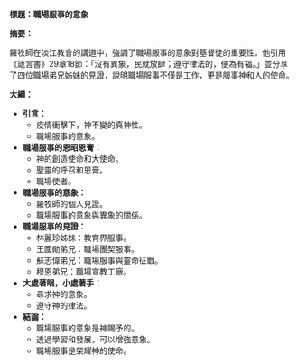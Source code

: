 **標題：職場服事的意象**

**摘要：**

羅牧師在淡江教會的講道中，強調了職場服事的意象對基督徒的重要性。他引用《箴言書》29章18節：「沒有異象，民就放肆；遵守律法的，便為有福。」並分享了四位職場弟兄姊妹的見證，說明職場服事不僅是工作，更是服事神和人的使命。

**大綱：**

* **引言：**
    * 疫情衝擊下，神不變的真神性。
    * 職場服事的意象。
* **職場服事的恩昭恩膏：**
    * 神的創造使命和大使命。
    * 聖靈的呼召和恩膏。
    * 職場使者。
* **職場服事的意象：**
    * 羅牧師的個人見證。
    * 職場服事的意象與異象的關係。
* **職場服事的見證：**
    * 林麗珍姊妹：教育界服事。
    * 王國勛弟兄：職場團契服事。
    * 蘇志偉弟兄：職場服事與靈命征戰。
    * 穆恩弟兄：職場宣教工廠。
* **大處著眼，小處著手：**
    * 尋求神的意象。
    * 遵守神的律法。
* **結論：**
    * 職場服事的意象是神賜予的。
    * 透過學習和發展，可以增強意象。
    * 職場服事是榮耀神的使命。